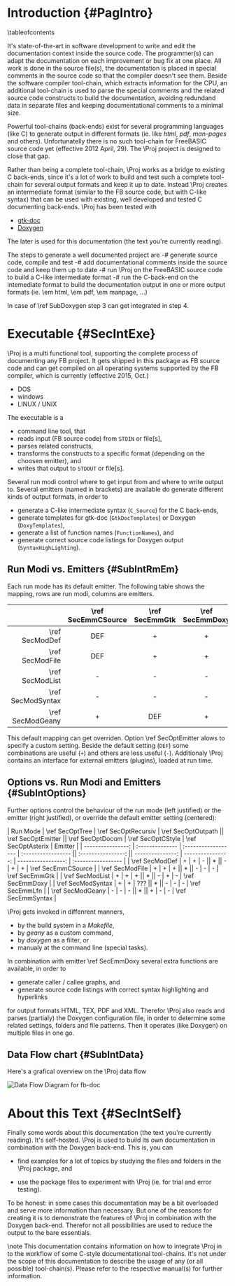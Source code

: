Introduction  {#PagIntro}
============
\tableofcontents

It's state-of-the-art in software development to write and edit the
documentation context inside the source code. The programmer(s) can
adapt the documentation on each improvement or bug fix at one place.
All work is done in the source file(s), the documentation is placed in
special comments in the source code so that the compiler doesn't see
them. Beside the software compiler tool-chain, which extracts
information for the CPU, an additional tool-chain is used to parse the
special comments and the related source code constructs to build the
documentation, avoiding redundand data in separate files and keeping
documentational comments to a minimal size.

Powerful tool-chains (back-ends) exist for several programming
languages (like C) to generate output in different formats (ie. like
*html*, *pdf*, *man-pages* and others). Unfortunatelly there is no such
tool-chain for FreeBASIC source code yet (effective 2012 April, 29).
The \Proj project is designed to close that gap.

Rather than being a complete tool-chain, \Proj works as a bridge
to existing C back-ends, since it's a lot of work to build and test
such a complete tool-chain for several output formats and keep it up to
date. Instead \Proj creates an intermediate format (similar to the FB
source code, but with C-like syntax) that can be used with existing,
well developed and tested C documenting back-ends. \Proj has been
tested with

- [gtk-doc](http://developer.gnome.org/gtk-doc-manual/stable/index.html)
- [Doxygen](http://www.doxygen.org/)

The later is used for this documentation (the text you're currently
reading).

The steps to generate a well documented project are
-# generate source code, compile and test
-# add documentational comments inside the source code and keep them up
   to date
-# run \Proj on the FreeBASIC source code to build a C-like
   intermediate format
-# run the C-back-end on the intemediate format to build the
   documentation output in one or more output formats (ie. \em html,
   \em pdf, \em manpage, ...)

In case of \ref SubDoxygen step 3 can get integrated in step 4.


# Executable  {#SecIntExe}

\Proj is a multi functional tool, supporting the complete process of
documenting any FB project. It gets shipped in this package as FB
source code and can get compiled on all operating systems supported by
the FB compiler, which is currently (effective 2015, Oct.)

- DOS
- windows
- LINUX / UNIX

The executable is a

- command line tool, that
- reads input (FB source code) from `STDIN` or file[s],
- parses related constructs,
- transforms the constructs to a specific format (depending on the choosen emitter), and
- writes that output to `STDOUT` or file[s].

Several run modi control where to get input from and where to write
output to. Several emitters (named in brackets) are available do
generate different kinds of output formats, in order to

- generate a C-like intermediate syntax (`C_Source`) for the C back-ends,
- generate templates for gtk-doc (`GtkDocTemplates`) or Doxygen (`DoxyTemplates`),
- generate a list of function names (`FunctionNames`), and
- generate correct source code listings for Doxygen output (`SyntaxHighLighting`).


## Run Modi vs. Emitters  {#SubIntRmEm}

Each run mode has its default emitter. The following table shows the
mapping, rows are run modi, columns are emitters.

|                   | \ref SecEmmCSource | \ref SecEmmGtk | \ref SecEmmDoxy | \ref SecEmmLfn | \ref SecEmmSyntax |
| ----------------: | :----------------: | :------------: | :-------------: | :------------: | :---------------: |
| \ref SecModDef    |        DEF         |        +       |        +        |        +       |          +        |
| \ref SecModFile   |        DEF         |        +       |        +        |        +       |          +        |
| \ref SecModList   |         -          |        -       |        -        |       DEF      |          -        |
| \ref SecModSyntax |         -          |        -       |        -        |        -       |         DEF       |
| \ref SecModGeany  |         +          |       DEF      |        +        |        +       |          +        |

This default mapping can get overriden. Option \ref SecOptEmitter alows
to specify a custom setting. Beside the default setting (`DEF`) some
combinations are useful (`+`) and others are less useful (`-`).
Additionaly \Proj contains an interface for external emitters
(plugins), loaded at run time.


## Options vs. Run Modi and Emitters  {#SubIntOptions}

Further options control the behaviour of the run mode (left justified)
or the emitter (right justified), or override the default emitter
setting (centered):

|  Run Mode         | \ref SecOptTree | \ref SecOptRecursiv | \ref SecOptOutpath || \ref SecOptEmitter || \ref SecOptDocom | \ref SecOptCStyle | \ref SecOptAsterix | Emitter            |
| ----------------: | :-------------- | :------------------ | :----------------- || :----------------: || ---------------: | ----------------: | -----------------: | :----------------- |
| \ref SecModDef    |        +        |          +          |         -          ||          *         ||        -         |         +         |          +         | \ref SecEmmCSource |
| \ref SecModFile   |        +        |          +          |         +          ||          *         ||        -         |         -         |          -         | \ref SecEmmGtk     |
| \ref SecModList   |        +        |          +          |         +          ||          *         ||        -         |         +         |          -         | \ref SecEmmDoxy    |
| \ref SecModSyntax |        +        |          +          |        ???         ||          *         ||        -         |         -         |          -         | \ref SecEmmLfn     |
| \ref SecModGeany  |        -        |          -          |         -          ||          *         ||        +         |         -         |          -         | \ref SecEmmSyntax  |

\Proj gets invoked in diffenrent manners,

- by the build system in a *Makefile*,
- by *geany* as a custom command,
- by *doxygen* as a filter, or
- manualy at the command line (special tasks).

In combination with emitter \ref SecEmmDoxy several extra functions are
available, in order to

- generate caller / callee graphs, and
- generate source code listings with correct syntax highlighting and hyperlinks

for output formats HTML, TEX, PDF and XML. Therefor \Proj also reads
and parses (partialy) the Doxygen configuration file, in order to
determine some related settings, folders and file patterns. Then it
operates (like Doxygen) on multiple files in one go.

## Data Flow chart  {#SubIntData}

Here's a grafical overview on the \Proj data flow

![Data Flow Diagram for fb-doc](Overview.png)


# About this Text  {#SecIntSelf}

Finally some words about this documentation (the text you're currently
reading). It's self-hosted. \Proj is used to build its own
documentation in combination with the Doxygen back-end. This is, you
can

- find examples for a lot of topics by studying the files and folders
  in the \Proj package, and

- use the package files to experiment with \Proj (ie. for trial and error testing).

To be honest: in some cases this documentation may be a bit overloaded
and serve more information than necessary. But one of the reasons for
creating it is to demonstrate the features of \Proj in combination with
the Doxygen back-end. Therefor not all possibilities are used to reduce
the output to the bare essentials.

\note This documentation contains information on how to integrate \Proj
      in to the workflow of some C-style documentational tool-chains.
      It's not under the scope of this documentation to describe the
      usage of any (or all possible) tool-chain(s). Please refer to the
      respective manual(s) for further information.
